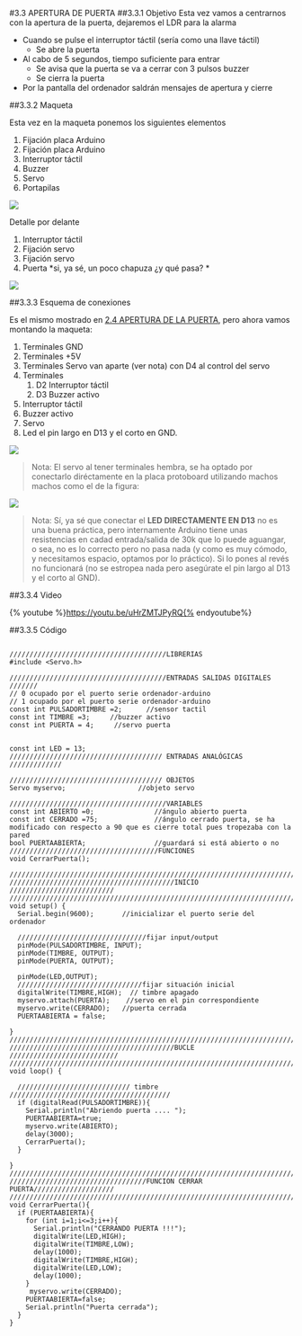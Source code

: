 #3.3 APERTURA DE PUERTA
##3.3.1 Objetivo
Esta vez vamos a centrarnos con la apertura de la puerta, dejaremos el LDR para la alarma

* Cuando se pulse el interruptor táctil (sería como una llave táctil)
    * Se abre la puerta
* Al cabo de 5 segundos, tiempo suficiente para entrar
    * Se avisa que la puerta se va a cerrar con 3 pulsos buzzer 
    * Se cierra la puerta
* Por la pantalla del ordenador saldrán mensajes de apertura y cierre

##3.3.2 Maqueta

Esta vez en la maqueta ponemos los siguientes elementos
1. Fijación placa Arduino
1. Fijación placa Arduino
1. Interruptor táctil
1. Buzzer
1. Servo
1. Portapilas

![](/assets/maqueta-interruptor1.jpg)

Detalle por delante

1. Interruptor táctil
1. Fijación servo
1. Fijación servo
1. Puerta *si, ya sé, un poco chapuza ¿y qué pasa?  *

![](/assets/maqueta-interruptor2.jpg)

##3.3.3 Esquema de conexiones

Es el mismo mostrado en [2.4 APERTURA DE LA PUERTA](/24-apertura-puerta.md), pero ahora vamos montando la maqueta:

1. Terminales GND
1. Terminales +5V
1. Terminales Servo van aparte (ver nota) con D4 al control del servo 
1. Terminales
    1. D2 Interruptor táctil
    1. D3 Buzzer activo
1. Interruptor táctil
1. Buzzer activo
1. Servo
1. Led el pin largo en D13 y el corto en GND.

![](/assets/aperturapuertamaqueta.jpg)

>Nota: El servo al tener terminales hembra, se ha optado por conectarlo diréctamente en la placa protoboard utilizando machos machos como el de la figura:

![](/assets/macho-macho.jpg)

>Nota: Sí, ya sé que conectar el **LED DIRECTAMENTE EN D13** no es una buena práctica, pero internamente Arduino tiene unas resistencias en cadad entrada/salida de 30k que lo puede aguangar, o sea, no es lo correcto pero no pasa nada (y como es muy cómodo, y necesitamos espacio, optamos por lo práctico).
>Si lo pones al revés no funcionará (no se estropea nada pero asegúrate el pin largo al D13 y el corto al GND).

##3.3.4 Video

{% youtube %}https://youtu.be/uHrZMTJPyRQ{% endyoutube%}

##3.3.5 Código



```cpp+lineNumbers:true

///////////////////////////////////////LIBRERIAS
#include <Servo.h> 

///////////////////////////////////////ENTRADAS SALIDAS DIGITALES ///////
// 0 ocupado por el puerto serie ordenador-arduino
// 1 ocupado por el puerto serie ordenador-arduino
const int PULSADORTIMBRE =2;      //sensor tactil
const int TIMBRE =3;     //buzzer activo
const int PUERTA = 4;     //servo puerta


const int LED = 13;
////////////////////////////////////// ENTRADAS ANALÓGICAS /////////////

////////////////////////////////////// OBJETOS
Servo myservo;                  //objeto servo

///////////////////////////////////////VARIABLES
const int ABIERTO =0;               //ángulo abierto puerta
const int CERRADO =75;              //ángulo cerrado puerta, se ha modificado con respecto a 90 que es cierre total pues tropezaba con la pared
bool PUERTAABIERTA;                 //guardará si está abierto o no
/////////////////////////////////////FUNCIONES
void CerrarPuerta();

//////////////////////////////////////////////////////////////////////////
/////////////////////////////////////////INICIO //////////////////////////
//////////////////////////////////////////////////////////////////////////
void setup() {
  Serial.begin(9600);       //inicializar el puerto serie del ordenador

  ////////////////////////////////fijar input/output
  pinMode(PULSADORTIMBRE, INPUT);
  pinMode(TIMBRE, OUTPUT);
  pinMode(PUERTA, OUTPUT); 

  pinMode(LED,OUTPUT); 
  ///////////////////////////////fijar situación inicial
  digitalWrite(TIMBRE,HIGH);  // timbre apagado
  myservo.attach(PUERTA);    //servo en el pin correspondiente
  myservo.write(CERRADO);   //puerta cerrada
  PUERTAABIERTA = false;
 
}
//////////////////////////////////////////////////////////////////////////
/////////////////////////////////////////BUCLE ///////////////////////////
//////////////////////////////////////////////////////////////////////////
void loop() {

  //////////////////////////// timbre ////////////////////////////////////////
  if (digitalRead(PULSADORTIMBRE)){
    Serial.println("Abriendo puerta .... ");
    PUERTAABIERTA=true;
    myservo.write(ABIERTO);
    delay(3000);
    CerrarPuerta();
  }
  
}
//////////////////////////////////////////////////////////////////////////
//////////////////////////////////FUNCION CERRAR PUERTA////////////////////
//////////////////////////////////////////////////////////////////////////
void CerrarPuerta(){
  if (PUERTAABIERTA){
    for (int i=1;i<=3;i++){
      Serial.println("CERRANDO PUERTA !!!");
      digitalWrite(LED,HIGH);
      digitalWrite(TIMBRE,LOW);
      delay(1000);
      digitalWrite(TIMBRE,HIGH);
      digitalWrite(LED,LOW);
      delay(1000);
    }
     myservo.write(CERRADO);
    PUERTAABIERTA=false;
    Serial.println("Puerta cerrada");
  }
}
```
